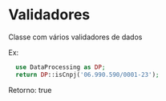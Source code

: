 # Validadores
Classe com vários validadores de dados

Ex:
```php
  use DataProcessing as DP;
  return DP::isCnpj('06.990.590/0001-23');
```
Retorno: true
